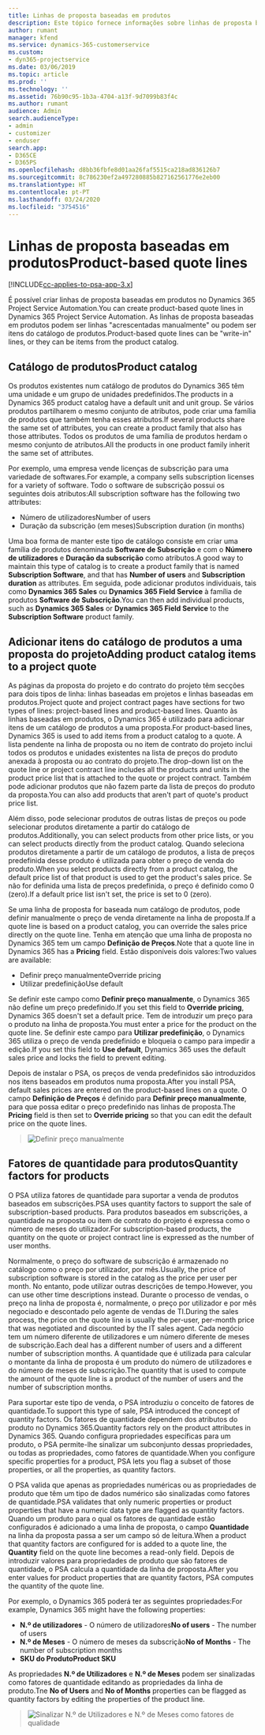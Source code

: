 ```yaml
---
title: Linhas de proposta baseadas em produtos
description: Este tópico fornece informações sobre linhas de proposta baseadas em produtos.
author: rumant
manager: kfend
ms.service: dynamics-365-customerservice
ms.custom:
- dyn365-projectservice
ms.date: 03/06/2019
ms.topic: article
ms.prod: ''
ms.technology: ''
ms.assetid: 76b90c95-1b3a-4704-a13f-9d7099b83f4c
ms.author: rumant
audience: Admin
search.audienceType:
- admin
- customizer
- enduser
search.app:
- D365CE
- D365PS
ms.openlocfilehash: d8bb36fbfe8d01aa26faf5515ca218ad836126b7
ms.sourcegitcommit: 8c786230ef2a497280885b827162561776e2eb00
ms.translationtype: HT
ms.contentlocale: pt-PT
ms.lasthandoff: 03/24/2020
ms.locfileid: "3754516"
---
```

# <a name="product-based-quote-lines"></a><span data-ttu-id="ce269-103">Linhas de proposta baseadas em produtos</span><span class="sxs-lookup"><span data-stu-id="ce269-103">Product-based quote lines</span></span>

[!INCLUDE[cc-applies-to-psa-app-3.x](../includes/cc-applies-to-psa-app-3x.md)]


<span data-ttu-id="ce269-104">É possível criar linhas de proposta baseadas em produtos no Dynamics 365 Project Service Automation.</span><span class="sxs-lookup"><span data-stu-id="ce269-104">You can create product-based quote lines in Dynamics 365 Project Service Automation.</span></span> <span data-ttu-id="ce269-105">As linhas de proposta baseadas em produtos podem ser linhas "acrescentadas manualmente" ou podem ser itens do catálogo de produtos.</span><span class="sxs-lookup"><span data-stu-id="ce269-105">Product-based quote lines can be "write-in" lines, or they can be items from the product catalog.</span></span>

## <a name="product-catalog"></a><span data-ttu-id="ce269-106">Catálogo de produtos</span><span class="sxs-lookup"><span data-stu-id="ce269-106">Product catalog</span></span>

<span data-ttu-id="ce269-107">Os produtos existentes num catálogo de produtos do Dynamics 365 têm uma unidade e um grupo de unidades predefinidos.</span><span class="sxs-lookup"><span data-stu-id="ce269-107">The products in a Dynamics 365 product catalog have a default unit and unit group.</span></span> <span data-ttu-id="ce269-108">Se vários produtos partilharem o mesmo conjunto de atributos, pode criar uma família de produtos que também tenha esses atributos.</span><span class="sxs-lookup"><span data-stu-id="ce269-108">If several products share the same set of attributes, you can create a product family that also has those attributes.</span></span> <span data-ttu-id="ce269-109">Todos os produtos de uma família de produtos herdam o mesmo conjunto de atributos.</span><span class="sxs-lookup"><span data-stu-id="ce269-109">All the products in one product family inherit the same set of attributes.</span></span>

<span data-ttu-id="ce269-110">Por exemplo, uma empresa vende licenças de subscrição para uma variedade de softwares.</span><span class="sxs-lookup"><span data-stu-id="ce269-110">For example, a company sells subscription licenses for a variety of software.</span></span> <span data-ttu-id="ce269-111">Todo o software de subscrição possui os seguintes dois atributos:</span><span class="sxs-lookup"><span data-stu-id="ce269-111">All subscription software has the following two attributes:</span></span>

- <span data-ttu-id="ce269-112">Número de utilizadores</span><span class="sxs-lookup"><span data-stu-id="ce269-112">Number of users</span></span> 
- <span data-ttu-id="ce269-113">Duração da subscrição (em meses)</span><span class="sxs-lookup"><span data-stu-id="ce269-113">Subscription duration (in months)</span></span>

<span data-ttu-id="ce269-114">Uma boa forma de manter este tipo de catálogo consiste em criar uma família de produtos denominada **Software de Subscrição** e com o **Número de utilizadores** e **Duração da subscrição** como atributos.</span><span class="sxs-lookup"><span data-stu-id="ce269-114">A good way to maintain this type of catalog is to create a product family that is named **Subscription Software**, and that has **Number of users** and **Subscription duration** as attributes.</span></span> <span data-ttu-id="ce269-115">Em seguida, pode adicionar produtos individuais, tais como **Dynamics 365 Sales** ou **Dynamics 365 Field Service** à família de produtos **Software de Subscrição**.</span><span class="sxs-lookup"><span data-stu-id="ce269-115">You can then add individual products, such as **Dynamics 365 Sales** or **Dynamics 365 Field Service** to the **Subscription Software** product family.</span></span>

## <a name="adding-product-catalog-items-to-a-project-quote"></a><span data-ttu-id="ce269-116">Adicionar itens do catálogo de produtos a uma proposta do projeto</span><span class="sxs-lookup"><span data-stu-id="ce269-116">Adding product catalog items to a project quote</span></span>

<span data-ttu-id="ce269-117">As páginas da proposta do projeto e do contrato do projeto têm secções para dois tipos de linha: linhas baseadas em projetos e linhas baseadas em produtos.</span><span class="sxs-lookup"><span data-stu-id="ce269-117">Project quote and project contract pages have sections for two types of lines: project-based lines and product-based lines.</span></span> <span data-ttu-id="ce269-118">Quanto às linhas baseadas em produtos, o Dynamics 365 é utilizado para adicionar itens de um catálogo de produtos a uma proposta.</span><span class="sxs-lookup"><span data-stu-id="ce269-118">For product-based lines, Dynamics 365 is used to add items from a product catalog to a quote.</span></span> <span data-ttu-id="ce269-119">A lista pendente na linha de proposta ou no item de contrato do projeto inclui todos os produtos e unidades existentes na lista de preços do produto anexada à proposta ou ao contrato do projeto.</span><span class="sxs-lookup"><span data-stu-id="ce269-119">The drop-down list on the quote line or project contract line includes all the products and units in the product price list that is attached to the quote or project contract.</span></span> <span data-ttu-id="ce269-120">Também pode adicionar produtos que não fazem parte da lista de preços do produto da proposta.</span><span class="sxs-lookup"><span data-stu-id="ce269-120">You can also add products that aren't part of quote's product price list.</span></span>

<span data-ttu-id="ce269-121">Além disso, pode selecionar produtos de outras listas de preços ou pode selecionar produtos diretamente a partir do catálogo de produtos.</span><span class="sxs-lookup"><span data-stu-id="ce269-121">Additionally, you can select products from other price lists, or you can select products directly from the product catalog.</span></span> <span data-ttu-id="ce269-122">Quando seleciona produtos diretamente a partir de um catálogo de produtos, a lista de preços predefinida desse produto é utilizada para obter o preço de venda do produto.</span><span class="sxs-lookup"><span data-stu-id="ce269-122">When you select products directly from a product catalog, the default price list of that product is used to get the product's sales price.</span></span> <span data-ttu-id="ce269-123">Se não for definida uma lista de preços predefinida, o preço é definido como 0 (zero).</span><span class="sxs-lookup"><span data-stu-id="ce269-123">If a default price list isn't set, the price is set to 0 (zero).</span></span>

<span data-ttu-id="ce269-124">Se uma linha de proposta for baseada num catálogo de produtos, pode definir manualmente o preço de venda diretamente na linha de proposta.</span><span class="sxs-lookup"><span data-stu-id="ce269-124">If a quote line is based on a product catalog, you can override the sales price directly on the quote line.</span></span> <span data-ttu-id="ce269-125">Tenha em atenção que uma linha de proposta no Dynamics 365 tem um campo **Definição de Preços**.</span><span class="sxs-lookup"><span data-stu-id="ce269-125">Note that a quote line in Dynamics 365 has a **Pricing** field.</span></span> <span data-ttu-id="ce269-126">Estão disponíveis dois valores:</span><span class="sxs-lookup"><span data-stu-id="ce269-126">Two values are available:</span></span>

- <span data-ttu-id="ce269-127">Definir preço manualmente</span><span class="sxs-lookup"><span data-stu-id="ce269-127">Override pricing</span></span>  
- <span data-ttu-id="ce269-128">Utilizar predefinição</span><span class="sxs-lookup"><span data-stu-id="ce269-128">Use default</span></span>

<span data-ttu-id="ce269-129">Se definir este campo como **Definir preço manualmente**, o Dynamics 365 não define um preço predefinido.</span><span class="sxs-lookup"><span data-stu-id="ce269-129">If you set this field to **Override pricing**, Dynamics 365 doesn't set a default price.</span></span> <span data-ttu-id="ce269-130">Tem de introduzir um preço para o produto na linha de proposta.</span><span class="sxs-lookup"><span data-stu-id="ce269-130">You must enter a price for the product on the quote line.</span></span> <span data-ttu-id="ce269-131">Se definir este campo para **Utilizar predefinição**, o Dynamics 365 utiliza o preço de venda predefinido e bloqueia o campo para impedir a edição.</span><span class="sxs-lookup"><span data-stu-id="ce269-131">If you set this field to **Use default**, Dynamics 365 uses the default sales price and locks the field to prevent editing.</span></span>

<span data-ttu-id="ce269-132">Depois de instalar o PSA, os preços de venda predefinidos são introduzidos nos itens baseados em produtos numa proposta.</span><span class="sxs-lookup"><span data-stu-id="ce269-132">After you install PSA, default sales prices are entered on the product-based lines on a quote.</span></span> <span data-ttu-id="ce269-133">O campo **Definição de Preços** é definido para **Definir preço manualmente**, para que possa editar o preço predefinido nas linhas de proposta.</span><span class="sxs-lookup"><span data-stu-id="ce269-133">The **Pricing** field is then set to **Override pricing** so that you can edit the default price on the quote lines.</span></span>

> ![Definir preço manualmente](media/basic-guide-10.png)
 
## <a name="quantity-factors-for-products"></a><span data-ttu-id="ce269-135">Fatores de quantidade para produtos</span><span class="sxs-lookup"><span data-stu-id="ce269-135">Quantity factors for products</span></span>

<span data-ttu-id="ce269-136">O PSA utiliza fatores de quantidade para suportar a venda de produtos baseados em subscrições.</span><span class="sxs-lookup"><span data-stu-id="ce269-136">PSA uses quantity factors to support the sale of subscription-based products.</span></span> <span data-ttu-id="ce269-137">Para produtos baseados em subscrições, a quantidade na proposta ou item de contrato do projeto é expressa como o número de meses do utilizador.</span><span class="sxs-lookup"><span data-stu-id="ce269-137">For subscription-based products, the quantity on the quote or project contract line is expressed as the number of user months.</span></span>

<span data-ttu-id="ce269-138">Normalmente, o preço do software de subscrição é armazenado no catálogo como o preço por utilizador, por mês.</span><span class="sxs-lookup"><span data-stu-id="ce269-138">Usually, the price of subscription software is stored in the catalog as the price per user per month.</span></span> <span data-ttu-id="ce269-139">No entanto, pode utilizar outras descrições de tempo.</span><span class="sxs-lookup"><span data-stu-id="ce269-139">However, you can use other time descriptions instead.</span></span> <span data-ttu-id="ce269-140">Durante o processo de vendas, o preço na linha de proposta é, normalmente, o preço por utilizador e por mês negociado e descontado pelo agente de vendas de TI.</span><span class="sxs-lookup"><span data-stu-id="ce269-140">During the sales process, the price on the quote line is usually the per-user, per-month price that was negotiated and discounted by the IT sales agent.</span></span> <span data-ttu-id="ce269-141">Cada negócio tem um número diferente de utilizadores e um número diferente de meses de subscrição.</span><span class="sxs-lookup"><span data-stu-id="ce269-141">Each deal has a different number of users and a different number of subscription months.</span></span> <span data-ttu-id="ce269-142">A quantidade que é utilizada para calcular o montante da linha de proposta é um produto do número de utilizadores e do número de meses de subscrição.</span><span class="sxs-lookup"><span data-stu-id="ce269-142">The quantity that is used to compute the amount of the quote line is a product of the number of users and the number of subscription months.</span></span>

<span data-ttu-id="ce269-143">Para suportar este tipo de venda, o PSA introduziu o conceito de fatores de quantidade.</span><span class="sxs-lookup"><span data-stu-id="ce269-143">To support this type of sale, PSA introduced the concept of quantity factors.</span></span> <span data-ttu-id="ce269-144">Os fatores de quantidade dependem dos atributos do produto no Dynamics 365.</span><span class="sxs-lookup"><span data-stu-id="ce269-144">Quantity factors rely on the product attributes in Dynamics 365.</span></span> <span data-ttu-id="ce269-145">Quando configura propriedades específicas para um produto, o PSA permite-lhe sinalizar um subconjunto dessas propriedades, ou todas as propriedades, como fatores de quantidade.</span><span class="sxs-lookup"><span data-stu-id="ce269-145">When you configure specific properties for a product, PSA lets you flag a subset of those properties, or all the properties, as quantity factors.</span></span>

<span data-ttu-id="ce269-146">O PSA valida que apenas as propriedades numéricas ou as propriedades de produto que têm um tipo de dados numérico são sinalizadas como fatores de quantidade.</span><span class="sxs-lookup"><span data-stu-id="ce269-146">PSA validates that only numeric properties or product properties that have a numeric data type are flagged as quantity factors.</span></span> <span data-ttu-id="ce269-147">Quando um produto para o qual os fatores de quantidade estão configurados é adicionado a uma linha de proposta, o campo **Quantidade** na linha da proposta passa a ser um campo só de leitura.</span><span class="sxs-lookup"><span data-stu-id="ce269-147">When a product that quantity factors are configured for is added to a quote line, the **Quantity** field on the quote line becomes a read-only field.</span></span> <span data-ttu-id="ce269-148">Depois de introduzir valores para propriedades de produto que são fatores de quantidade, o PSA calcula a quantidade da linha de proposta.</span><span class="sxs-lookup"><span data-stu-id="ce269-148">After you enter values for product properties that are quantity factors, PSA computes the quantity of the quote line.</span></span>

<span data-ttu-id="ce269-149">Por exemplo, o Dynamics 365 poderá ter as seguintes propriedades:</span><span class="sxs-lookup"><span data-stu-id="ce269-149">For example, Dynamics 365 might have the following properties:</span></span> 

- <span data-ttu-id="ce269-150">**N.º de utilizadores** - O número de utilizadores</span><span class="sxs-lookup"><span data-stu-id="ce269-150">**No of users** - The number of users</span></span> 
- <span data-ttu-id="ce269-151">**N.º de Meses** - O número de meses da subscrição</span><span class="sxs-lookup"><span data-stu-id="ce269-151">**No of Months** - The number of subscription months</span></span>
- <span data-ttu-id="ce269-152">**SKU do Produto**</span><span class="sxs-lookup"><span data-stu-id="ce269-152">**Product SKU**</span></span> 

<span data-ttu-id="ce269-153">As propriedades **N.º de Utilizadores** e **N.º de Meses** podem ser sinalizadas como fatores de quantidade editando as propriedades da linha de produto.</span><span class="sxs-lookup"><span data-stu-id="ce269-153">Tne **No of Users** and **No of Months** properties can be flagged as quantity factors by editing the properties of the product line.</span></span> 

> ![Sinalizar N.º de Utilizadores e N.º de Meses como fatores de qualidade](media/basic-guide-11.png)
 
